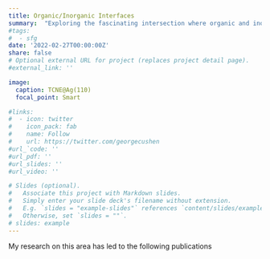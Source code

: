 ```yaml
---
title: Organic/Inorganic Interfaces
summary:  "Exploring the fascinating intersection where organic and inorganic worlds collide."
#tags:
#  - sfg
date: '2022-02-27T00:00:00Z'
share: false
# Optional external URL for project (replaces project detail page).
#external_link: ''

image:
  caption: TCNE@Ag(110)
  focal_point: Smart

#links:
#  - icon: twitter
#    icon_pack: fab
#    name: Follow
#    url: https://twitter.com/georgecushen
#url_`code: ''
#url_pdf: ''
#url_slides: ''
#url_video: ''

# Slides (optional).
#   Associate this project with Markdown slides.
#   Simply enter your slide deck's filename without extension.
#   E.g. `slides = "example-slides"` references `content/slides/example-slides.md`.
#   Otherwise, set `slides = ""`.
# slides: example
---
```

My research on this area has led to the following publications
